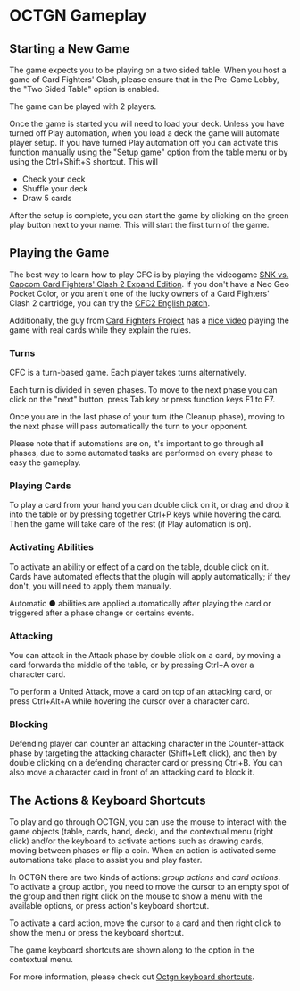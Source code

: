 # OCTGN Gameplay

## Starting a New Game
The game expects you to be playing on a two sided table. When you host a game of Card Fighters' Clash, please ensure that in the Pre-Game Lobby, the "Two Sided Table" option is enabled.

The game can be played with 2 players.

Once the game is started you will need to load your deck. Unless you have turned off Play automation, when you load a deck the game will automate player setup. If you have turned Play automation off you can activate this function manually using the "Setup game" option from the table menu or by using the <span class=kb>Ctrl</span>+<span class=kb>Shift</span>+<span class=kb>S</span> shortcut. This will
- Check your deck
- Shuffle your deck
- Draw 5 cards

After the setup is complete, you can start the game by clicking on the green play button next to your name. This will start the first turn of the game.

## Playing the Game
The best way to learn how to play CFC is by playing the videogame [SNK vs. Capcom Card Fighters' Clash 2 Expand Edition](http://neogeo.freeplaytech.com/svc-2/). If you don't have a Neo Geo Pocket Color, or you aren't one of the lucky owners of a Card Fighters' Clash 2 cartridge, you can try the [CFC2 English patch](http://cfc2english.blogspot.com.es/).

Additionally, the guy from [Card Fighters Project](https://www.cardfighterproject.com/) has a [nice video](https://www.youtube.com/watch?v=xuasJzdpiTc) playing the game with real cards while they explain the rules.

### Turns
CFC is a turn-based game. Each player takes turns alternatively.

Each turn is divided in seven phases. To move to the next phase you can click on the "next" button, press <span class=kb>Tab</span> key or press function keys <span class=kb>F1</span> to <span class=kb>F7</span>.

Once you are in the last phase of your turn (the Cleanup phase), moving to the next phase will pass automatically the turn to your opponent.

Please note that if automations are on, it's important to go through all phases, due to some automated tasks are performed on every phase to easy the gameplay.

### Playing Cards
To play a card from your hand you can double click on it, or drag and drop it into the table or by pressing together <span class=kb>Ctrl</span>+<span class=kb>P</span> keys while hovering the card. Then the game will take care of the rest (if Play automation is on).

### Activating Abilities
To activate an ability or effect of a card on the table, double click on it. Cards have automated effects that the plugin will apply automatically; if they don't, you will need to apply them manually.

Automatic <span class="ab ab-auto">●</span> abilities are applied automatically after playing the card or triggered after a phase change or certains events.

### Attacking
You can attack in the Attack phase by double click on a card, by moving a card forwards the middle of the table, or by pressing <span class=kb>Ctrl</span>+<span class=kb>A</span> over a character card.

To perform a United Attack, move a card on top of an attacking card, or press <span class=kb>Ctrl</span>+<span class=kb>Alt</span>+<span class=kb>A</span> while hovering the cursor over a character card.

### Blocking
Defending player can counter an attacking character in the Counter-attack phase by targeting the attacking character (<span class=kb>Shift</span>+<span class=kb>Left click</span>), and then by double clicking on a defending character card or pressing <span class=kb>Ctrl</span>+<span class=kb>B</span>. You can also move a character card in front of an attacking card to block it.

## The Actions & Keyboard Shortcuts
To play and go through OCTGN, you can use the mouse to interact with the game objects (table, cards, hand, deck), and the contextual menu (right click) and/or the keyboard to activate actions such as drawing cards, moving between phases or flip a coin. When an action is activated some automations take place to assist you and play faster.

In OCTGN there are two kinds of actions: *group actions* and *card actions*. To activate a group action, you need to move the cursor to an empty spot of the group and then right click on the mouse to show a menu with the available options, or press action's keyboard shortcut.

To activate a card action, move the cursor to a card and then right click to show the menu or press the keyboard shortcut.

The game keyboard shortcuts are shown along to the option in the contextual menu.

For more information, please check out [Octgn keyboard shortcuts](https://github.com/octgn/OCTGN/wiki/Octgn-Keyboard-Shortcuts).
